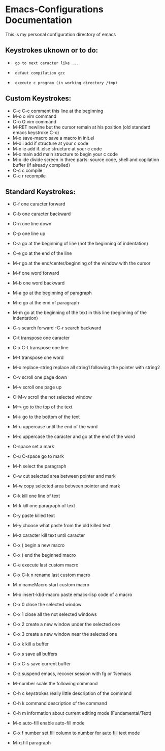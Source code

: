 # Emacs-Configurations Documentation

This is my personal configuration directory of emacs

## Keystrokes uknown or to do:

*      go to next caracter like ...
*      defaut compilation gcc
*      execute c program (in working directory /tmp)

## Custom Keystrokes:

* C-c C-c		comment this line at the beginning 
* M-o			o vim command
* C-o			O vim command
* M-RET			newline but the cursor remain at his position (old standard emacs keystroke C-o)
* M-x save-macro	save a macro in init.el
* M-x i	                add if structure at your c code
* M-x ie                add if..else structure at your c code
* M-x main              add main structure to begin your c code
* M-x ide		divide screen in three parts: source code, shell and copilation buffer (if already compiled)
* C-c c			compile
* C-c r			recompile

## Standard Keystrokes:

* C-f			one caracter forward
* C-b			one caracter backward
* C-n			one line down
* C-p			one line up
* C-a			go at the beginning of line (not the beginning of indentation)
* C-e			go at the end of the line
* M-r			go at the end/center/beginning of the window with the cursor

* M-f			one word forward
* M-b			one word backward
* M-a			go at the beginning of paragraph
* M-e			go at the end of paragraph
* M-m			go at the beginning of the text in this line (beginning of the indentation)
     			
* C-s			search forward -C-r search backward
* C-t		        transpose one caracter
* C-x C-t 		transpose one line
* M-t 			transpose one word
* M-x replace-string	replace all string1 following the pointer with string2 

* C-v 			scroll one page down
* M-v			scroll one page up
* C-M-v			scroll the not selected window
* M-<			go to the top of the text
* M->		      	go to the bottom of the text

* M-u			uppercase until the end of the word
* M-c			uppercase the caracter and go at the end of the word

* C-space		set a mark
* C-u C-space		go to mark
* M-h			select the paragraph
* C-w			cut selected area between pointer and mark
* M-w 			copy selected area between pointer and mark
* C-k			kill one line of text
* M-k			kill one paragraph of text
* C-y			paste killed text
* M-y			choose what paste from the old killed text
* M-z caracter		kill text until caracter

* C-x (			begin a new macro
* C-x )			end the beginned macro
* C-e 			execute last custom macro
* C-x C-k n		rename last custom macro
* M-x nameMacro		start custom macro
* M-x insert-kbd-macro	paste emacs-lisp code of a macro 

* C-x 0			close the selected window
* C-x 1			close all the not selected windows
* C-x 2 		create a new window under the selected one
* C-x 3			create a new window near the selected one

* C-x k			kill a buffer
* C-x s			save all buffers
* C-x C-s	     	save current buffer

* C-z 			suspend emacs, recover session with fg or %emacs

* M-number		scale the following command

* C-h c keystrokes	really little description of the command
* C-h k command		description of the command
* C-h m			information about current editing mode (Fundamental/Text)

* M-x auto-fill	enable auto-fill mode
* C-x f number	        set fill column to number for auto fill text mode
* M-q 			fill paragraph
